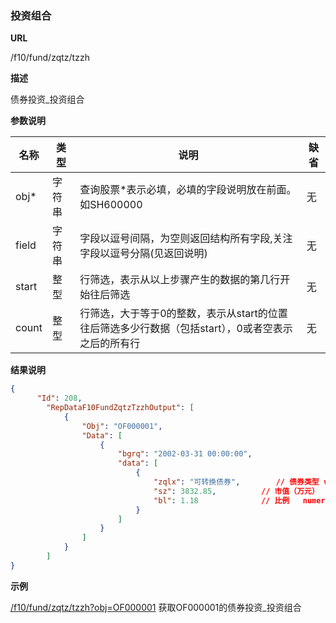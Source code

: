 
### 投资组合  

**URL**

/f10/fund/zqtz/tzzh

**描述**

债券投资_投资组合 

**参数说明**

|名称|类型|说明|缺省|
| -------- | -------- | -------- | -------- |
|obj\*|字符串|查询股票\*表示必填，必填的字段说明放在前面。如SH600000|无|
|field|字符串|字段以逗号间隔，为空则返回结构所有字段,关注字段以逗号分隔(见返回说明)|无|
|start|整型|行筛选，表示从以上步骤产生的数据的第几行开始往后筛选|无|
|count|整型|行筛选，大于等于0的整数，表示从start的位置往后筛选多少行数据（包括start），0或者空表示之后的所有行|无|


**结果说明**

```json
{
      "Id": 208,
        "RepDataF10FundZqtzTzzhOutput": [
            {
                "Obj": "OF000001",
                "Data": [
                    {
                        "bgrq": "2002-03-31 00:00:00",
                        "data": [
                            {
                                "zqlx": "可转换债券",		// 债券类型	varchar(20)
                                "sz": 3832.85,			// 市值（万元）	numeric(19,4)
                                "bl": 1.18				// 比例	numeric(19,2)
                            }
                        ]
                    }
				]
			}
   	 	]
}
```

**示例**

[/f10/fund/zqtz/tzzh?obj=OF000001]($APIHOST$/f10/fund/zqtz/tzzh?obj=OF000001)
获取OF000001的债券投资_投资组合  
